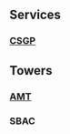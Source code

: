 <script type="text/javascript" src="https://s3.tradingview.com/tv.js"></script>
<script type="text/javascript">
function widget(symbol) {
  new TradingView.widget(
  {
  "height": 610,
  "width": "100%",
  "symbol": symbol,
  "interval": "D",
  "timezone": "Etc/UTC",
  "theme": "light",
  "style": "2",
  "locale": "en",
  "toolbar_bg": "#f1f3f6",
  "enable_publishing": true,
  "withdateranges": true,
  "range": "12M",
  "hide_side_toolbar": false,
  "allow_symbol_change": true,
  "studies": [
    "STD;Bollinger_Bands",
    "STD;MACD",
    "STD;RSI"
  ],
  "show_popup_button": true,
  "popup_width": "1000",
  "popup_height": "950",
  "container_id": symbol,
  "details": true,
  }
  );
}
</script>

## Services

### [CSGP](https://github.com/sp500/investment/discussions/241)
  <div id="CSGP"></div>
  
## Towers

### [AMT](https://github.com/sp500/investment/discussions/215)
  <div id="AMT"></div>

### SBAC
  <div id="SBAC"></div>

<script type="text/javascript">
widget("AMT")
widget("SBAC")
widget("CSGP")
</script>
